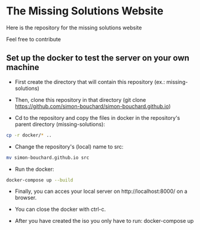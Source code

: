 # The Missing Solutions Website
Here is the repository for the missing solutions website

Feel free to contribute

## Set up the docker to test the server on your own machine

* First create the directory that will contain this repository (ex.: missing-solutions)

* Then, clone this repository in that directory (git clone https://github.com/simon-bouchard/simon-bouchard.github.io)

* Cd to the repository and copy the files in docker in the repository's parent directory (missing-solutions): 

```bash
cp -r docker/* .. 
```


* Change the repository's (local) name to src: 

```bash
mv simon-bouchard.github.io src
```


* Run the docker: 

```bash
docker-compose up --build
```

* Finally, you can acces your local server on http://localhost:8000/ on a browser.

* You can close the docker with ctrl-c.

* After you have created the iso you only have to run: docker-compose up


